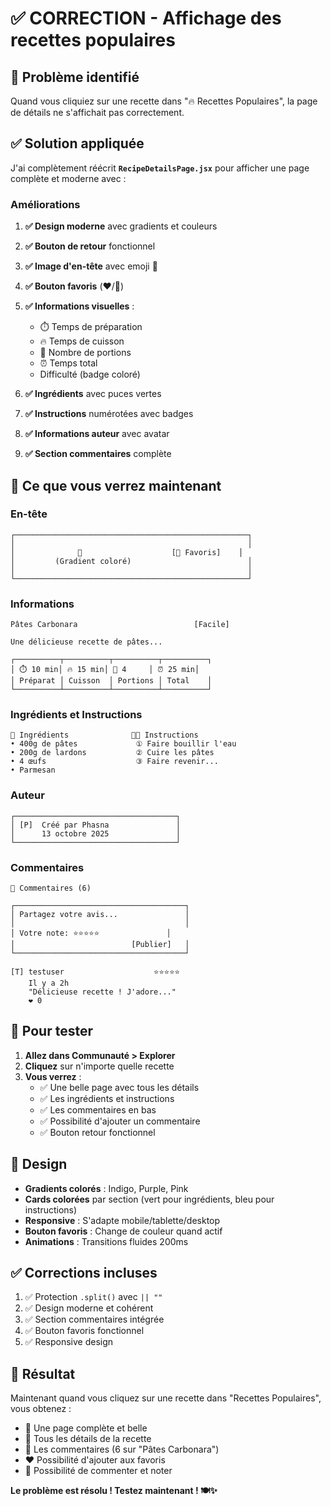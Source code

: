 # ✅ CORRECTION - Affichage des recettes populaires

## 🐛 Problème identifié

Quand vous cliquiez sur une recette dans "🔥 Recettes Populaires", la page de détails ne s'affichait pas correctement.

## ✅ Solution appliquée

J'ai complètement réécrit **`RecipeDetailsPage.jsx`** pour afficher une page complète et moderne avec :

### Améliorations

1. **✅ Design moderne** avec gradients et couleurs
2. **✅ Bouton de retour** fonctionnel
3. **✅ Image d'en-tête** avec emoji 🍳
4. **✅ Bouton favoris** (❤️/🤍)
5. **✅ Informations visuelles** :

   - ⏱️ Temps de préparation
   - 🔥 Temps de cuisson
   - 👥 Nombre de portions
   - ⏰ Temps total
   - Difficulté (badge coloré)

6. **✅ Ingrédients** avec puces vertes
7. **✅ Instructions** numérotées avec badges
8. **✅ Informations auteur** avec avatar
9. **✅ Section commentaires** complète

## 📱 Ce que vous verrez maintenant

### En-tête

```
┌────────────────────────────────────────────────────┐
│                                                    │
│              🍳                    [🤍 Favoris]    │
│         (Gradient coloré)                          │
│                                                    │
└────────────────────────────────────────────────────┘
```

### Informations

```
Pâtes Carbonara                          [Facile]

Une délicieuse recette de pâtes...

┌──────────┬──────────┬──────────┬──────────┐
│ ⏱️ 10 min│ 🔥 15 min│ 👥 4     │ ⏰ 25 min│
│ Préparat │ Cuisson  │ Portions │ Total    │
└──────────┴──────────┴──────────┴──────────┘
```

### Ingrédients et Instructions

```
🥘 Ingrédients              👨‍🍳 Instructions
• 400g de pâtes             ① Faire bouillir l'eau
• 200g de lardons           ② Cuire les pâtes
• 4 œufs                    ③ Faire revenir...
• Parmesan
```

### Auteur

```
┌────────────────────────────────────┐
│ [P]  Créé par Phasna               │
│      13 octobre 2025               │
└────────────────────────────────────┘
```

### Commentaires

```
💬 Commentaires (6)

┌──────────────────────────────────────┐
│ Partagez votre avis...               │
│                                      │
│ Votre note: ⭐⭐⭐⭐⭐               │
│                          [Publier]   │
└──────────────────────────────────────┘

[T] testuser                    ⭐⭐⭐⭐⭐
    Il y a 2h
    "Délicieuse recette ! J'adore..."
    ❤️ 0
```

## 🧪 Pour tester

1. **Allez dans Communauté > Explorer**
2. **Cliquez** sur n'importe quelle recette
3. **Vous verrez** :
   - ✅ Une belle page avec tous les détails
   - ✅ Les ingrédients et instructions
   - ✅ Les commentaires en bas
   - ✅ Possibilité d'ajouter un commentaire
   - ✅ Bouton retour fonctionnel

## 🎨 Design

- **Gradients colorés** : Indigo, Purple, Pink
- **Cards colorées** par section (vert pour ingrédients, bleu pour instructions)
- **Responsive** : S'adapte mobile/tablette/desktop
- **Bouton favoris** : Change de couleur quand actif
- **Animations** : Transitions fluides 200ms

## ✅ Corrections incluses

1. ✅ Protection `.split()` avec `|| ""`
2. ✅ Design moderne et cohérent
3. ✅ Section commentaires intégrée
4. ✅ Bouton favoris fonctionnel
5. ✅ Responsive design

## 🚀 Résultat

Maintenant quand vous cliquez sur une recette dans "Recettes Populaires", vous obtenez :

- 📱 Une page complète et belle
- 📝 Tous les détails de la recette
- 💬 Les commentaires (6 sur "Pâtes Carbonara")
- ❤️ Possibilité d'ajouter aux favoris
- 💭 Possibilité de commenter et noter

**Le problème est résolu ! Testez maintenant ! 🍽️✨**
